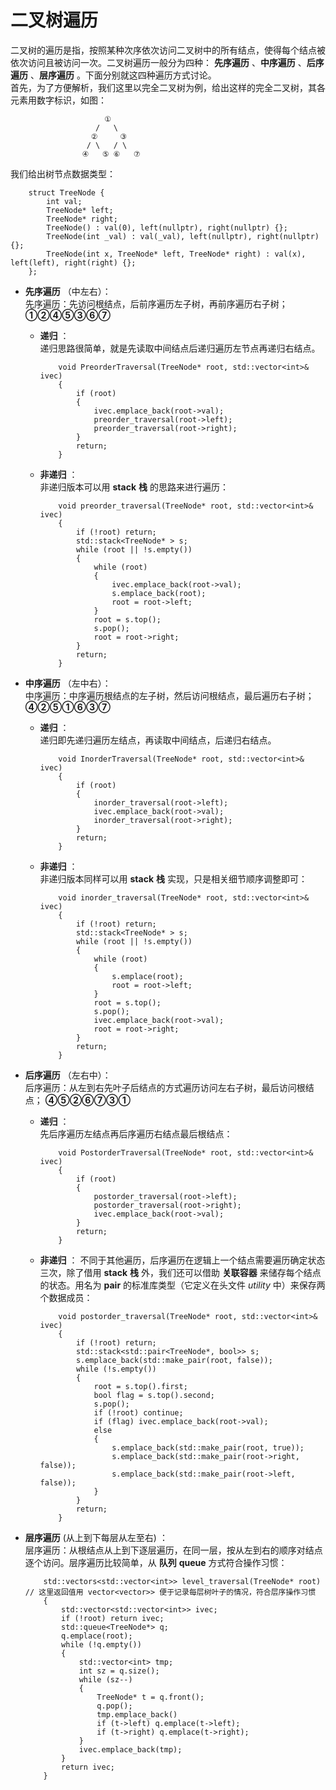 # 二叉树遍历
二叉树的遍历是指，按照某种次序依次访问二叉树中的所有结点，使得每个结点被依次访问且被访问一次。二叉树遍历一般分为四种： **先序遍历** 、**中序遍历** 、**后序遍历** 、**层序遍历** 。下面分别就这四种遍历方式讨论。  
首先，为了方便解析，我们这里以完全二叉树为例，给出这样的完全二叉树，其各元素用数字标识，如图：  
```
                     ①
                   /   \
                  ②     ③
                 / \   / \
                ④   ⑤ ⑥   ⑦
```

我们给出树节点数据类型：  
```
    struct TreeNode {
        int val;
        TreeNode* left;
        TreeNode* right;
        TreeNode() : val(0), left(nullptr), right(nullptr) {};
        TreeNode(int _val) : val(_val), left(nullptr), right(nullptr) {};
        TreeNode(int x, TreeNode* left, TreeNode* right) : val(x), left(left), right(right) {};
    };
```

* **先序遍历** （中左右）：  
  先序遍历：先访问根结点，后前序遍历左子树，再前序遍历右子树；**①②④⑤③⑥⑦**   
  * **递归** ：  
    递归思路很简单，就是先读取中间结点后递归遍历左节点再递归右结点。

    ```
        void PreorderTraversal(TreeNode* root, std::vector<int>& ivec)
        {
            if (root)
            {
                ivec.emplace_back(root->val);
                preorder_traversal(root->left);
                preorder_traversal(root->right);
            }
            return;
        }
    ```  

  * **非递归** ：  
    非递归版本可以用 **stack** **栈** 的思路来进行遍历：  

    ```
        void preorder_traversal(TreeNode* root, std::vector<int>& ivec)
        {
            if (!root) return;
            std::stack<TreeNode* > s;
            while (root || !s.empty())
            {
                while (root)
                {
                    ivec.emplace_back(root->val);
                    s.emplace_back(root);
                    root = root->left;
                }
                root = s.top();
                s.pop();
                root = root->right;
            }
            return;
        }
    ```  

* **中序遍历**  （左中右）：  
  中序遍历：中序遍历根结点的左子树，然后访问根结点，最后遍历右子树； **④②⑤①⑥③⑦**
  * **递归** ：  
    递归即先递归遍历左结点，再读取中间结点，后递归右结点。  

    ```
        void InorderTraversal(TreeNode* root, std::vector<int>& ivec)
        {
            if (root)
            {
                inorder_traversal(root->left);
                ivec.emplace_back(root->val);
                inorder_traversal(root->right);
            }
            return;
        }
    ```

  * **非递归** ：  
    非递归版本同样可以用 **stack** **栈** 实现，只是相关细节顺序调整即可：  

    ```
        void inorder_traversal(TreeNode* root, std::vector<int>& ivec)
        {
            if (!root) return;
            std::stack<TreeNode* > s;
            while (root || !s.empty())
            {
                while (root)
                {
                    s.emplace(root);
                    root = root->left;
                }
                root = s.top();
                s.pop();
                ivec.emplace_back(root->val);
                root = root->right;
            }
            return;
        }
    ```

* **后序遍历** （左右中）：  
  后序遍历：从左到右先叶子后结点的方式遍历访问左右子树，最后访问根结点； **④⑤②⑥⑦③①**  
  * **递归** ：  
    先后序遍历左结点再后序遍历右结点最后根结点：  

    ```
        void PostorderTraversal(TreeNode* root, std::vector<int>& ivec)
        {
            if (root)
            {
                postorder_traversal(root->left);
                postorder_traversal(root->right);
                ivec.emplace_back(root->val);
            }
            return;
        }
    ```

  * **非递归** ：
    不同于其他遍历，后序遍历在逻辑上一个结点需要遍历确定状态三次，除了借用 **stack** **栈** 外，我们还可以借助 **关联容器** 来储存每个结点的状态。用名为 **pair** 的标准库类型（它定义在头文件 *utility* 中）来保存两个数据成员：  

    ```
        void postorder_traversal(TreeNode* root, std::vector<int>& ivec)
        {
            if (!root) return;
            std::stack<std::pair<TreeNode*, bool>> s;
            s.emplace_back(std::make_pair(root, false));
            while (!s.empty())
            {
                root = s.top().first;
                bool flag = s.top().second;
                s.pop();
                if (!root) continue;
                if (flag) ivec.emplace_back(root->val);
                else
                {
                    s.emplace_back(std::make_pair(root, true));
                    s.emplace_back(std::make_pair(root->right, false));
                    s.emplace_back(std::make_pair(root->left, false));
                }
            }
            return;
        }
    ```

* **层序遍历** (从上到下每层从左至右) ：  
  层序遍历：从根结点从上到下逐层遍历，在同一层，按从左到右的顺序对结点逐个访问。层序遍历比较简单，从 **队列** **queue** 方式符合操作习惯：  

  ```
      std::vectors<std::vector<int>> level_traversal(TreeNode* root)                 // 这里返回值用 vector<vector>> 便于记录每层树叶子的情况，符合层序操作习惯
      {
          std::vector<std::vector<int>> ivec;
          if (!root) return ivec;
          std::queue<TreeNode*> q;
          q.emplace(root);
          while (!q.empty())
          {
              std::vector<int> tmp;
              int sz = q.size();
              while (sz--)
              {
                  TreeNode* t = q.front();
                  q.pop();
                  tmp.emplace_back()
                  if (t->left) q.emplace(t->left);
                  if (t->right) q.emplace(t->right);
              }
              ivec.emplace_back(tmp);
          }
          return ivec;
      }
  ```
